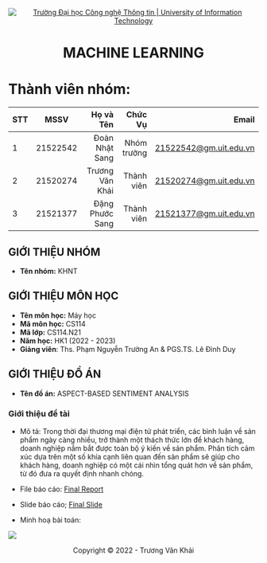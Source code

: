 <!-- Banner -->
<p align="center">
  <a href="https://www.uit.edu.vn/" title="Trường Đại học Công nghệ Thông tin" style="border: none;">
    <img src="https://i.imgur.com/WmMnSRt.png" alt="Trường Đại học Công nghệ Thông tin | University of Information Technology">
  </a>
</p>

<!-- Title -->
<h1 align="center"><b>MACHINE LEARNING</b></h1>

<!-- Main -->
# Thành viên nhóm:
| STT    | MSSV          | Họ và Tên              |Chức Vụ    | Email                   |
| ------ |:-------------:| ----------------------:|----------:|-------------------------:
| 1      | 21522542      | Đoàn Nhật Sang         |Nhóm trưởng|21522542@gm.uit.edu.vn   |
| 2      | 21520274      | Trương Văn Khải        |Thành viên |21520274@gm.uit.edu.vn   |
| 3      | 21521377      | Đặng Phước Sang        |Thành viên |21521377@gm.uit.edu.vn   |

## GIỚI THIỆU NHÓM
* **Tên nhóm:** KHNT

## GIỚI THIỆU MÔN HỌC
* **Tên môn học:** Máy học
* **Mã môn học:** CS114
* **Mã lớp:** CS114.N21
* **Năm học:** HK1 (2022 - 2023)
* **Giảng viên**: Ths. Phạm Nguyễn Trường An & PGS.TS. Lê Đình Duy  

## GIỚI THIỆU ĐỒ ÁN 
* **Tên đồ án:** ASPECT-BASED SENTIMENT ANALYSIS
 ### Giới thiệu đề tài
 - Mô tả: Trong thời đại thương mại điện tử phát triển, các bình luận về sản phẩm ngày càng nhiều, trở thành một thách thức lớn để khách hàng, doanh nghiệp nắm bắt được toàn bộ ý kiến về sản phẩm.
 Phân tích cảm xúc dựa trên một số khía cạnh liên quan đến sản phẩm sẽ giúp cho khách hàng, doanh nghiệp có một cái nhìn tổng quát hơn về sản phẩm, từ đó đưa ra quyết định nhanh chóng.

 - File báo cáo: [Final Report]()
 - Slide báo cáo; [Final Slide](https://github.com/VanKhaiii/CS114.N21/blob/main/Final%20Project/CS114_Final_Project.pptx)
 - Minh hoạ bài toán:
<img src = "https://github.com/VanKhaiii/CS114.N21/tree/main/Images">

<!-- Footer -->
<p align='center'>Copyright © 2022 - Trương Văn Khải</p>

 
